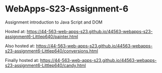 
# WebApps-S23-Assignment-6
Assignment introduction to Java Script and DOM

Hosted at: https://44-563-web-apps-s23.github.io/44563-webapps-s23-assignment6-Littlep640/painter.html

Also hosted at: https://44-563-web-apps-s23.github.io/44563-webapps-s23-assignment6-Littlep640/conversions.html

Finally hosted at: https://44-563-web-apps-s23.github.io/44563-webapps-s23-assignment6-Littlep640/candy.html
